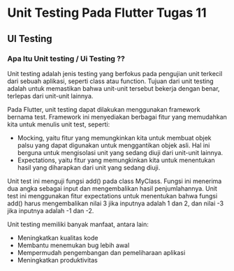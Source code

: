 # Unit Testing Pada Flutter Tugas 11 #

## UI Testing ## 

### Apa Itu Unit testing / Ui Testing ?? ###


Unit testing adalah jenis testing yang berfokus pada pengujian unit terkecil dari sebuah aplikasi, seperti class atau function. Tujuan dari unit testing adalah untuk memastikan bahwa unit-unit tersebut bekerja dengan benar, terlepas dari unit-unit lainnya.

Pada Flutter, unit testing dapat dilakukan menggunakan framework bernama test. Framework ini menyediakan berbagai fitur yang memudahkan kita untuk menulis unit test, seperti:

- Mocking, yaitu fitur yang memungkinkan kita untuk membuat objek palsu yang dapat digunakan untuk menggantikan objek asli. Hal ini berguna untuk mengisolasi unit yang sedang diuji dari unit-unit lainnya.
- Expectations, yaitu fitur yang memungkinkan kita untuk menentukan hasil yang diharapkan dari unit yang sedang diuji.

Unit test ini menguji fungsi add() pada class MyClass. Fungsi ini menerima dua angka sebagai input dan mengembalikan hasil penjumlahannya. Unit test ini menggunakan fitur expectations untuk menentukan bahwa fungsi add() harus mengembalikan nilai 3 jika inputnya adalah 1 dan 2, dan nilai -3 jika inputnya adalah -1 dan -2.

Unit testing memiliki banyak manfaat, antara lain:
- Meningkatkan kualitas kode
- Membantu menemukan bug lebih awal
- Mempermudah pengembangan dan pemeliharaan aplikasi
- Meningkatkan produktivitas
